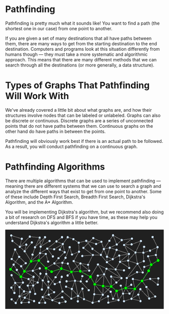 # Pathfinding

Pathfinding is pretty much what it sounds like! You want to find a path (the shortest one in our case) from one point to another.

If you are given a set of many destinations that all have paths between them, there are many ways to get from the starting destination to the end destination.  Computers and programs look at this situation differently from humans though &mdash; they must take a more systematic and algorithmic approach.  This means that there are many different methods that we can search through all the destinations (or more generally, a data structure).

# Types of Graphs That Pathfinding Will Work With

We've already covered a little bit about what graphs are, and how their structures involve nodes that can be labeled or unlabeled.  Graphs can also be discrete or continuous.  Discrete graphs are a series of unconnected points that do not have paths between them.  Continuous graphs on the other hand do have paths in between the points.

Pathfinding will obviously work best if there is an actual path to be followed.  As a result, you will conduct pathfinding on a continuous graph.

# Pathfinding Algorithms

There are multiple algorithms that can be used to implement pathfinding &mdash; meaning there are different systems that we can use to search a graph and analyze the different ways that exist to get from one point to another.  Some of these include Depth First Search, Breadth First Search, Dijkstra's Algorithm, and the A* Algorithm.

You will be implementing Dijkstra's algorithm, but we recommend also doing a bit of research on DFS and BFS if you have time, as these may help you understand Dijkstra's algorithm a little better.

![Pathfinding Image](imgs/pathfinding/path-img.png)
